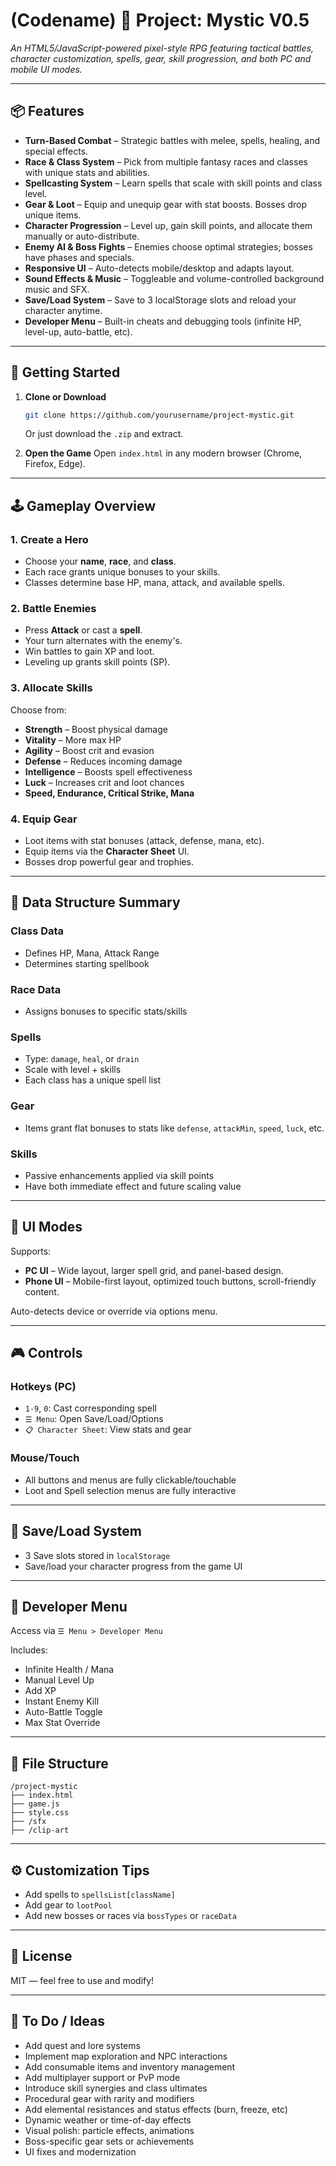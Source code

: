 # (Codename) 🔖 Project: Mystic V0.5

_An HTML5/JavaScript-powered pixel-style RPG featuring tactical battles, character customization, spells, gear, skill progression, and both PC and mobile UI modes._

---

## 📦 Features

- **Turn-Based Combat** – Strategic battles with melee, spells, healing, and special effects.
- **Race & Class System** – Pick from multiple fantasy races and classes with unique stats and abilities.
- **Spellcasting System** – Learn spells that scale with skill points and class level.
- **Gear & Loot** – Equip and unequip gear with stat boosts. Bosses drop unique items.
- **Character Progression** – Level up, gain skill points, and allocate them manually or auto-distribute.
- **Enemy AI & Boss Fights** – Enemies choose optimal strategies; bosses have phases and specials.
- **Responsive UI** – Auto-detects mobile/desktop and adapts layout.
- **Sound Effects & Music** – Toggleable and volume-controlled background music and SFX.
- **Save/Load System** – Save to 3 localStorage slots and reload your character anytime.
- **Developer Menu** – Built-in cheats and debugging tools (infinite HP, level-up, auto-battle, etc).

---

## 🚀 Getting Started

1. **Clone or Download**
   ```bash
   git clone https://github.com/yourusername/project-mystic.git
   ```
   Or just download the `.zip` and extract.

2. **Open the Game**
   Open `index.html` in any modern browser (Chrome, Firefox, Edge).

---

## 🕹 Gameplay Overview

### 1. Create a Hero
- Choose your **name**, **race**, and **class**.
- Each race grants unique bonuses to your skills.
- Classes determine base HP, mana, attack, and available spells.

### 2. Battle Enemies
- Press **Attack** or cast a **spell**.
- Your turn alternates with the enemy's.
- Win battles to gain XP and loot.
- Leveling up grants skill points (SP).

### 3. Allocate Skills
Choose from:
- **Strength** – Boost physical damage
- **Vitality** – More max HP
- **Agility** – Boost crit and evasion
- **Defense** – Reduces incoming damage
- **Intelligence** – Boosts spell effectiveness
- **Luck** – Increases crit and loot chances
- **Speed, Endurance, Critical Strike, Mana**

### 4. Equip Gear
- Loot items with stat bonuses (attack, defense, mana, etc).
- Equip items via the **Character Sheet** UI.
- Bosses drop powerful gear and trophies.

---

## 🧠 Data Structure Summary

### Class Data
- Defines HP, Mana, Attack Range
- Determines starting spellbook

### Race Data
- Assigns bonuses to specific stats/skills

### Spells
- Type: `damage`, `heal`, or `drain`
- Scale with level + skills
- Each class has a unique spell list

### Gear
- Items grant flat bonuses to stats like `defense`, `attackMin`, `speed`, `luck`, etc.

### Skills
- Passive enhancements applied via skill points
- Have both immediate effect and future scaling value

---

## 📱 UI Modes

Supports:
- **PC UI** – Wide layout, larger spell grid, and panel-based design.
- **Phone UI** – Mobile-first layout, optimized touch buttons, scroll-friendly content.

Auto-detects device or override via options menu.

---

## 🎮 Controls

### Hotkeys (PC)
- `1-9`, `0`: Cast corresponding spell
- `☰ Menu`: Open Save/Load/Options
- `📋 Character Sheet`: View stats and gear

### Mouse/Touch
- All buttons and menus are fully clickable/touchable
- Loot and Spell selection menus are fully interactive

---

## 💾 Save/Load System

- 3 Save slots stored in `localStorage`
- Save/load your character progress from the game UI

---

## 🧪 Developer Menu

Access via `☰ Menu > Developer Menu`

Includes:
- Infinite Health / Mana
- Manual Level Up
- Add XP
- Instant Enemy Kill
- Auto-Battle Toggle
- Max Stat Override

---

## 📁 File Structure

```
/project-mystic
├── index.html
├── game.js
├── style.css
├── /sfx
├── /clip-art
```

---

## ⚙️ Customization Tips

- Add spells to `spellsList[className]`
- Add gear to `lootPool`
- Add new bosses or races via `bossTypes` or `raceData`

---

## 📜 License

MIT — feel free to use and modify!

---

## 📌 To Do / Ideas

- Add quest and lore systems
- Implement map exploration and NPC interactions
- Add consumable items and inventory management
- Add multiplayer support or PvP mode
- Introduce skill synergies and class ultimates
- Procedural gear with rarity and modifiers
- Add elemental resistances and status effects (burn, freeze, etc)
- Dynamic weather or time-of-day effects
- Visual polish: particle effects, animations
- Boss-specific gear sets or achievements
- UI fixes and modernization



